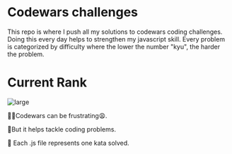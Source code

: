 # Codewars challenges 
This repo is where I push all my solutions to codewars coding challenges. Doing this every day helps to strengthen my javascript skill.  Every problem is categorized by difficulty where the lower the number "kyu", the harder the problem.
# Current Rank



![large](https://user-images.githubusercontent.com/97654031/213898268-ea38c7fb-e3f6-4256-9dfe-3dc4fed3ad14.svg)



🤦‍♂️Codewars can be frustrating😩.

🥳But it helps tackle coding problems.

🎯 Each .js file represents one kata solved.
